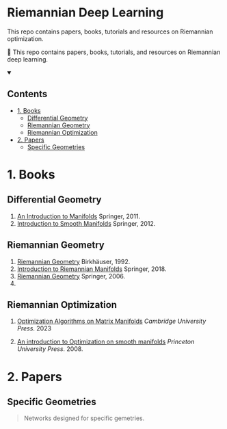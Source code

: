 # Riemannian Deep Learning
This repo contains papers, books, tutorials and resources on Riemannian optimization. 

🌟 This repo contains papers, books, tutorials, and resources on Riemannian deep learning.


<details open>
  <summary><h2><b> Contents </b></h2></summary>

  * [1. Books](#1-books)
  	* [Differential Geometry](#differential-geometry)
  	* [Riemannian Geometry](#riemannian-geometry)
  	* [Riemannian Optimization](#riemannian-optimization)
  * [2. Papers](#2-papers)
    * [Specific Geometries](#specific-geometries)
    </details>

# 1. Books
##  Differential Geometry
1. [An Introduction to Manifolds](https://link.springer.com/book/10.1007/978-1-4419-7400-6) Springer, 2011.
2. [Introduction to Smooth Manifolds](https://link.springer.com/book/10.1007/978-1-4419-9982-5) Springer, 2012.
##  Riemannian Geometry
1. [Riemannian Geometry](https://link.springer.com/book/9780817634902) Birkhäuser, 1992.
2. [Introduction to Riemannian Manifolds](https://link.springer.com/book/10.1007/978-3-319-91755-9) Springer, 2018.
2. [Riemannian Geometry](https://link.springer.com/book/10.1007/978-3-319-26654-1) Springer, 2006.
3. 
##  Riemannian Optimization
1. [Optimization Algorithms on Matrix Manifolds](https://press.princeton.edu/absil?srsltid=AfmBOorlfmgaTCzFeGcEDw9mxNrVvWMaKhY578kDlMOKlYY9D-G9ar3n) *Cambridge University Press*. 2023

2. [An introduction to Optimization on smooth manifolds](https://www.nicolasboumal.net/book/) *Princeton University Press*. 2008.

# 2. Papers

## Specific Geometries
> Networks designed for specific gemetries. 





